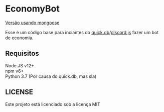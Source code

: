# EconomyBot

[Versão usando mongoose](https://github.com/KallelGaNewk/EconomyBot/tree/mongodb)

Esse é um código base para inciantes do [quick.db](https://www.npmjs.com/package/quick.db)/[discord.js](https://www.npmjs.com/package/discord.js) fazer um bot de economia.

## Requisitos

Node.JS v12+<br>
npm v6+<br>
Python 3.7 (Por causa do quick.db, mas sla)<br>

## LICENSE

Este projeto está licenciado sob a licença MIT
